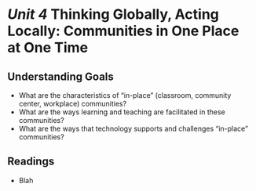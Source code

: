 # *Unit 4* Thinking Globally, Acting Locally: Communities in One Place at One Time

## Understanding Goals

* What are the characteristics of “in-place” (classroom, community center, workplace) communities?
* What are the ways learning and teaching are facilitated in these communities?
* What are the ways that technology supports and challenges “in-place” communities?

## Readings

* Blah
